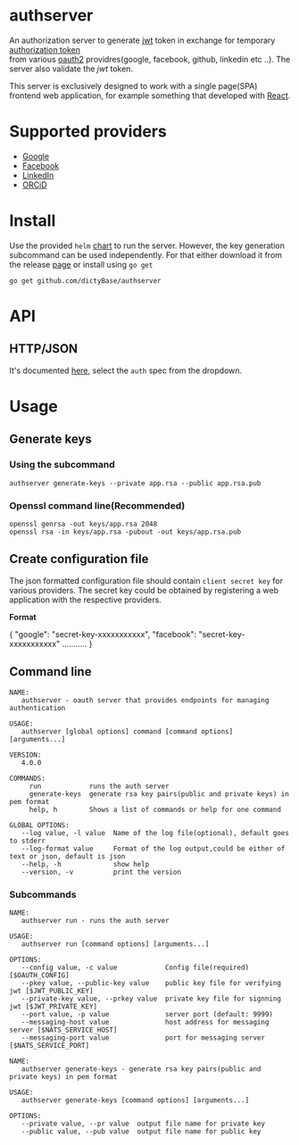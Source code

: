 # authserver
An authorization server to generate [jwt](http://jwt.io) token in exchange
for temporary [authorization token](https://tools.ietf.org/html/rfc6749#section-1.4)  
from various [oauth2](http://oauth.net/2/) providres(google, facebook, github, linkedin etc ..).
The server also validate the *jwt* token.

This server is exclusively designed to work with a single page(SPA) frontend web application, for example
something that developed with [React](http://facebook.github.io/react/index.html).

# Supported providers
* [Google](https://developers.google.com/identity/protocols/OAuth2UserAgent)
* [Facebook](https://developers.facebook.com/docs/facebook-login/manually-build-a-login-flow)
* [LinkedIn](https://developer.linkedin.com/docs/oauth2)
* [ORCiD](https://members.orcid.org/api/about-orcid-apis)

# Install
Use the provided `helm`
[chart](https://github.com/dictybase-docker/kubernetes-charts/tree/master/authserver)
to run the server. However, the key generation subcommand can be used
independently. For that either download it from the release
[page](https://github.com/dictyBase/authserver/releases) or install using `go
get`

```
go get github.com/dictyBase/authserver
```

# API
## HTTP/JSON
It's documented [here](https://dictybase.github.io/dictybase-api/), select the `auth` spec from the dropdown.

# Usage
## Generate keys
### Using the subcommand
```
authserver generate-keys --private app.rsa --public app.rsa.pub
```
### Openssl command line(Recommended)
```
openssl genrsa -out keys/app.rsa 2048
openssl rsa -in keys/app.rsa -pubout -out keys/app.rsa.pub 
```
## Create configuration file
The json formatted configuration file should contain `client secret key` for various providers. The secret key
could be obtained by registering a web application with the respective providers.

__Format__

{
    "google": "secret-key-xxxxxxxxxxx",
    "facebook": "secret-key-xxxxxxxxxxx"
    ...........
}

## Command line
```
NAME:
   authserver - oauth server that provides endpoints for managing authentication

USAGE:
   authserver [global options] command [command options] [arguments...]

VERSION:
   4.0.0

COMMANDS:
     run            runs the auth server
     generate-keys  generate rsa key pairs(public and private keys) in pem format
     help, h        Shows a list of commands or help for one command

GLOBAL OPTIONS:
   --log value, -l value  Name of the log file(optional), default goes to stderr
   --log-format value     Format of the log output,could be either of text or json, default is json
   --help, -h             show help
   --version, -v          print the version
```

### Subcommands
```
NAME:
   authserver run - runs the auth server

USAGE:
   authserver run [command options] [arguments...]

OPTIONS:
   --config value, -c value            Config file(required) [$OAUTH_CONFIG]
   --pkey value, --public-key value    public key file for verifying jwt [$JWT_PUBLIC_KEY]
   --private-key value, --prkey value  private key file for signning jwt [$JWT_PRIVATE_KEY]
   --port value, -p value              server port (default: 9999)
   --messaging-host value              host address for messaging server [$NATS_SERVICE_HOST]
   --messaging-port value              port for messaging server [$NATS_SERVICE_PORT]
```

```
NAME:
   authserver generate-keys - generate rsa key pairs(public and private keys) in pem format

USAGE:
   authserver generate-keys [command options] [arguments...]

OPTIONS:
   --private value, --pr value  output file name for private key
   --public value, --pub value  output file name for public key
```
